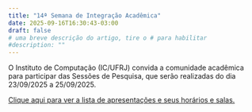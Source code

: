 ```yaml
---
title: "14ª Semana de Integração Acadêmica"
date: 2025-09-16T16:30:43-03:00
draft: false
# uma breve descrição do artigo, tire o # para habilitar
#description: ""
---
```


O Instituto de Computação (IC/UFRJ) convida a comunidade acadêmica para participar das Sessões de Pesquisa, que serão realizadas do dia 23/09/2025 a 25/09/2025.

[Clique aqui para ver a lista de apresentações e seus horários e salas.](/noticias/14-semana-de-integracao-academica/sessao-de-apresentacao-oral.pdf)


